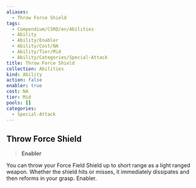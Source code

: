 ```yaml
---
aliases:
  - Throw Force Shield
tags:
  - Compendium/CSRD/en/Abilities
  - Ability
  - Ability/Enabler
  - Ability/Cost/NA
  - Ability/Tier/Mid
  - Ability/Categories/Special-Attack
title: Throw Force Shield
collection: Abilities
kind: Ability
action: false
enabler: true
cost: NA
tier: Mid
pools: []
categories:
  - Special-Attack
---
```

## Throw Force Shield    
>**Enabler**  
    
You can throw your Force Field Shield up to short range as a light ranged weapon. Whether the shield hits or misses, it immediately dissipates and then reforms in your grasp. Enabler.